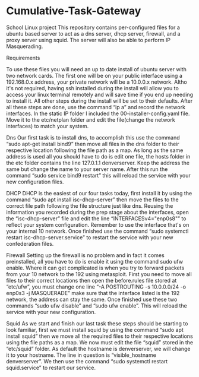 # Cumulative-Task-Gateway
School Linux project 
This repository contains per-configured files for a ubuntu based server to act as a dns server, dhcp server, firewall, and a proxy server using squid. The server will also be able to perform IP Masquerading. 

Requirements 

To use these files you will need an up to date install of ubuntu server with two network cards. The first one will be on your public interface using a 192.168.0.x address, your private network will be a 10.0.0.x network. Altho it's not required, having ssh installed during the install will allow you to access your linux terminal remotely and will save time if you end up needing to install it. All other steps during the install will be set to their defaults. After all these steps are done, use the command “ip a” and record the network interfaces. In the static IP folder I included the 00-installer-config.yaml file. Move it to the etc/netplan folder and edit the file(change the network interfaces) to match your system. 

Dns
Our first task is to install dns, to accomplish this use the command “sudo apt-get install bind9” then move all files in the dns folder to their respective location following the file path as a map. As long as the same address is used all you should have to do is edit one file, the hosts folder in the etc folder contains the line 127.0.1.1 denverserver. Keep the address the same but change the name to your server name. After this run the command “sudo service bind9 restart” this will reload the service with your new configuration files.    

DHCP
DHCP is the easiest of our four tasks today, first install it by using the command “sudo apt install isc-dhcp-server” then move the files to the correct file path following the file structure just like dns. Reusing the information you recorded during the prep stage about the interfaces, open the “isc-dhcp-server” file and edit the line “INTERFACESv4="enp0s8"”  to reflect your system configuration. Remember to use the interface that's on your internal 10 network. Once finished use the command “sudo systemctl restart isc-dhcp-server.service” to restart the service with your new confederation files. 

Firewall 
Setting up the firewall is no problem and in fact it comes preinstalled, all you have to do is enable it using the command sudo ufw enable. Where it can get complicated is when you try to forward packets from your 10 network to the 192 using metasploit. First you need to move all files to their correct locations then open the before.rules file stored at “etc/ufw”, you must change one line “-A POSTROUTING -s 10.0.0.0/24 -o enp0s3 -j MASQUERADE” make sure that the interface listed is the 192 network, the address can stay the same. Once finished use these two commands “sudo ufw disable” and “sudo ufw enable”. This will reload the service with your new configuration.  

Squid
As we start and finish our last task these steps should be starting to look familiar, first we must install squid by using the command “sudo apt install squid” then we move all the required files to their respective locations using the file paths as a map. We now must edit the file “squid” stored in the “etc/squid” folder. As default the hostname is denverserver, we will change it to your hostname. The line in question is “visible_hostname denverserver”. We then use the command “sudo systemctl restart squid.service” to restart our service.    

